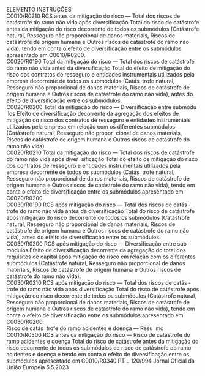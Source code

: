  
ELEMENTO  INSTRUÇÕES  
C0010/R0210  RCS antes da mitigação do 
risco — Total dos riscos de 
catástrofe do ramo não vida 
após diversificação  Total do risco de catástrofe antes da mitigação do risco decorrente de todos os 
submódulos (Catástrofe natural, Resseguro não proporcional de danos materiais, 
Riscos de catástrofe de origem humana e Outros riscos de catástrofe do ramo não 
vida), tendo em conta o efeito de diversificação entre os submódulos apresentado 
em C0010/R0200.  
C0020/R0190  Total da mitigação do risco — 
Total dos riscos de catástrofe 
do ramo não vida antes da 
diversificação  Total do efeito de mitigação do risco dos contratos de resseguro e entidades 
instrumentais utilizados pela empresa decorrente de todos os submódulos (Catás ­
trofe natural, Resseguro não proporcional de danos materiais, Riscos de catástrofe 
de origem humana e Outros riscos de catástrofe do ramo não vida), antes do 
efeito de diversificação entre os submódulos.  
C0020/R0200  Total da mitigação do risco — 
Diversificação entre submódu ­
los  Efeito de diversificação decorrente da agregação dos efeitos de mitigação do risco 
dos contratos de resseguro e entidades instrumentais utilizados pela empresa em 
relação com os diferentes submódulos (Catástrofe natural, Resseguro não propor ­
cional de danos materiais, Riscos de catástrofe de origem humana e Outros riscos 
de catástrofe do ramo não vida).  
C0020/R0210  Total da mitigação do risco — 
Total dos riscos de catástrofe 
do ramo não vida após diver ­
sificação  Total do efeito de mitigação do risco dos contratos de resseguro e entidades 
instrumentais utilizados pela empresa decorrente de todos os submódulos (Catás ­
trofe natural, Resseguro não proporcional de danos materiais, Riscos de catástrofe 
de origem humana e Outros riscos de catástrofe do ramo não vida), tendo em 
conta o efeito de diversificação entre os submódulos apresentado em 
C0020/R0200.  
C0030/R0190  RCS após mitigação do risco 
— Total dos riscos de catás ­
trofe do ramo não vida antes 
da diversificação  Total do risco de catástrofe após mitigação do risco decorrente de todos os 
submódulos (Catástrofe natural, Resseguro não proporcional de danos materiais, 
Riscos de catástrofe de origem humana e Outros riscos de catástrofe do ramo não 
vida), antes do efeito de diversificação entre os submódulos.  
C0030/R0200  RCS após mitigação do risco 
— Diversificação entre sub ­
módulos  Efeito de diversificação decorrente da agregação do total dos requisitos de capital 
após mitigação do risco em relação com os diferentes submódulos (Catástrofe 
natural, Resseguro não proporcional de danos materiais, Riscos de catástrofe de 
origem humana e Outros riscos de catástrofe do ramo não vida).  
C0030/R0210  RCS após mitigação do risco 
— Total dos riscos de catás ­
trofe do ramo não vida após 
diversificação  Total do risco de catástrofe após mitigação do risco decorrente de todos os 
submódulos (Catástrofe natural, Resseguro não proporcional de danos materiais, 
Riscos de catástrofe de origem humana e Outros riscos de catástrofe do ramo não 
vida), tendo em conta o efeito de diversificação entre os submódulos apresentado 
em C0030/R0200.  
Risco de catás ­
trofe do ramo 
acidentes e 
doença — Resu ­
mo  
C0010/R0300  RCS antes da mitigação do 
risco — Risco de catástrofe do 
ramo acidentes e doença  Total do risco de catástrofe antes da mitigação do risco decorrente de todos os 
submódulos de risco de catástrofe do ramo acidentes e doença e tendo em conta 
o efeito de diversificação entre os submódulos apresentado em C0010/R0340.PT  L 120/994 Jornal Oficial da União Europeia 5.5.2023